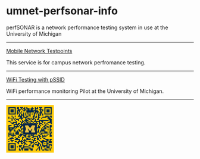 # umnet-perfsonar-info
perfSONAR is a network performance testing system in use at the University of Michigan

---

[Mobile Network Testpoints](https://github.com/UMNET-perfSONAR/perfsonar-mobile-testpoints)

This service is for campus network perfromance testing.

---

[WiFi Testing with pSSID](https://github.com/UMNET-perfSONAR/pssid-wifi-testing/blob/main/README.md)

WiFi performance monitoring Pilot at the University of Michigan.

---

<img src="QR_codes/github_umnet_perfsonar_info_color.png" alt="drawing" width="128"/>
